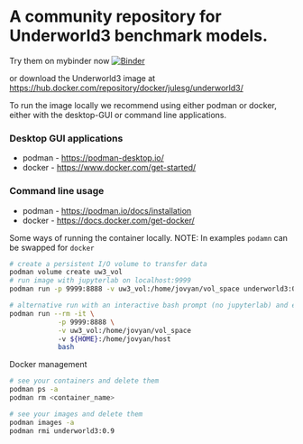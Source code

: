 # A community repository for Underworld3 benchmark models.

Try them on mybinder now [![Binder](https://mybinder.org/badge_logo.svg)](https://mybinder.org/v2/gh/julesghub/UW3-benchmarks/dev) 

 or download the Underworld3 image at https://hub.docker.com/repository/docker/julesg/underworld3/

To run the image locally we recommend using either podman or docker, either with the desktop-GUI or command line applications.

### Desktop GUI applications
 - podman - https://podman-desktop.io/
 - docker - https://www.docker.com/get-started/

### Command line usage
 - podman - https://podman.io/docs/installation
 - docker - https://docs.docker.com/get-docker/

Some ways of running the container locally. NOTE: In examples `podamn` can be swapped for `docker`

```bash
# create a persistent I/O volume to transfer data
podman volume create uw3_vol
# run image with jupyterlab on localhost:9999
podman run -p 9999:8888 -v uw3_vol:/home/jovyan/vol_space underworld3:0.9

# alternative run with an interactive bash prompt (no jupyterlab) and extra volume mount.
podman run --rm -it \
            -p 9999:8888 \
            -v uw3_vol:/home/jovyan/vol_space
            -v ${HOME}:/home/jovyan/host
            bash
```

Docker management
```bash
# see your containers and delete them
podman ps -a
podman rm <container_name>

# see your images and delete them
podman images -a
podman rmi underworld3:0.9
```
